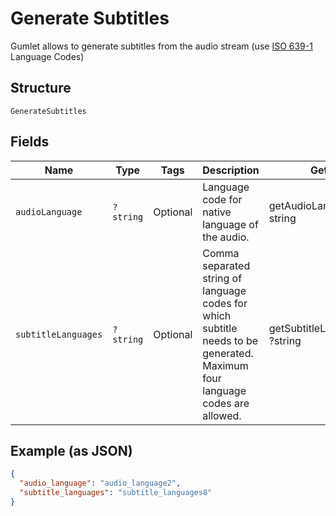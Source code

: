 
# Generate Subtitles

Gumlet allows to generate subtitles from the audio stream (use <a href='https://en.wikipedia.org/wiki/List_of_ISO_639_language_codes'> ISO 639-1 </a> Language Codes)

## Structure

`GenerateSubtitles`

## Fields

| Name | Type | Tags | Description | Getter | Setter |
|  --- | --- | --- | --- | --- | --- |
| `audioLanguage` | `?string` | Optional | Language code for native language of the audio. | getAudioLanguage(): ?string | setAudioLanguage(?string audioLanguage): void |
| `subtitleLanguages` | `?string` | Optional | Comma separated string of language codes for which subtitle needs to be generated. Maximum four language codes are allowed. | getSubtitleLanguages(): ?string | setSubtitleLanguages(?string subtitleLanguages): void |

## Example (as JSON)

```json
{
  "audio_language": "audio_language2",
  "subtitle_languages": "subtitle_languages8"
}
```

